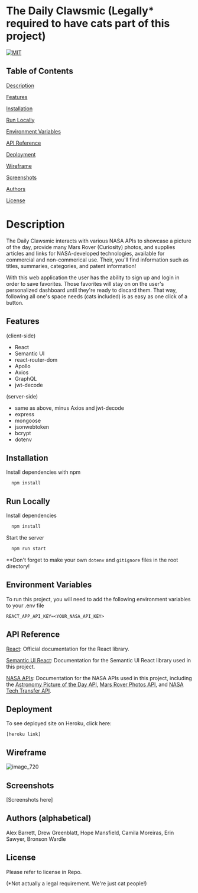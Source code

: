 # The Daily Clawsmic (Legally\* required to have cats part of this project)

[![MIT](https://img.shields.io/badge/License-MIT-yellow.svg)](https://lbesson.mit-license.org/)

## Table of Contents

[Description](#Description)

[Features](#Features)

[Installation](#Installation)

[Run Locally](#Run-Locally)

[Environment Variables](#Environment-Variables)

[API Reference](#API-Reference)

[Deployment](#Deployment)

[Wireframe](#Wireframe)

[Screenshots](#Screenshots)

[Authors](#Authors-(alphabetical))

[License](#license)

# Description

The Daily Clawsmic interacts with various NASA APIs to showcase a picture of the day, provide many Mars Rover (Curiosity) photos, and supplies articles and links for NASA-developed technologies, available for commercial and non-commerical use. Their, you'll find information such as titles, summaries, categories, and patent information!

With this web application the user has the ability to sign up and login in order to save favorites. Those favorites will stay on on the user's personalized dashboard until they're ready to discard them. That way, following all one's space needs (cats included) is as easy as one click of a button.

## Features

(client-side)

- React
- Semantic UI
- react-router-dom
- Apollo
- Axios
- GraphQL
- jwt-decode

(server-side)

- same as above, minus Axios and jwt-decode
- express
- mongoose
- jsonwebtoken
- bcrypt
- dotenv

## Installation

Install dependencies with npm

```cmd-line
  npm install
```

## Run Locally

Install dependencies

```bash
  npm install
```

Start the server

```bash
  npm run start
```

\*\*Don't forget to make your own `dotenv` and `gitignore` files in the root directory!

## Environment Variables

To run this project, you will need to add the following environment variables to your .env file

```cmd-line
REACT_APP_API_KEY=<YOUR_NASA_API_KEY>
```

## API Reference

[React](https://reactjs.org/docs/getting-started.html): Official documentation for the React library.

[Semantic UI React](https://react.semantic-ui.com/): Documentation for the Semantic UI React library used in this project.

[NASA APIs](https://api.nasa.gov/): Documentation for the NASA APIs used in this project, including the [Astronomy Picture of the Day API](https://api.nasa.gov/api.html#apod), [Mars Rover Photos API](https://api.nasa.gov/api.html#MarsPhotos), and [NASA Tech Transfer API](https://technology.nasa.gov/api/techtransfer).

## Deployment

To see deployed site on Heroku, click here:

```
[heroku link]
```

## Wireframe

![image_720](https://user-images.githubusercontent.com/118003612/235561033-dc74b3ba-cdbe-4a9b-a565-3aa6f12898f2.png)

## Screenshots

[Screenshots here]

## Authors (alphabetical)

Alex Barrett,
Drew Greenblatt,
Hope Mansfield,
Camila Moreiras,
Erin Sawyer,
Bronson Wardle

## License

Please refer to license in Repo.

(\*Not actually a legal requirement. We're just cat people!)
